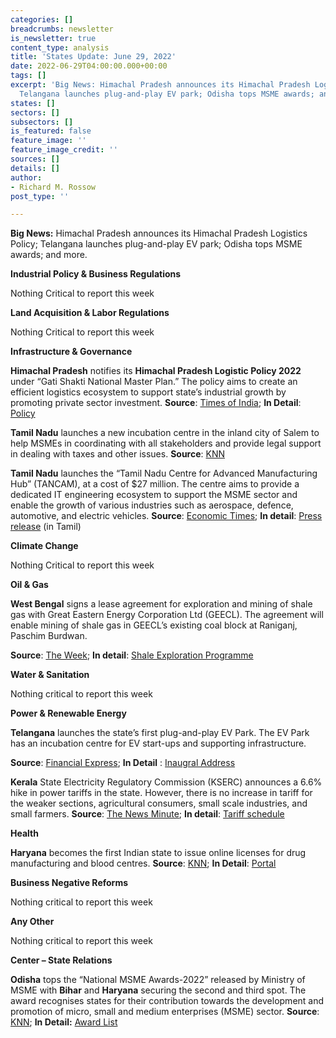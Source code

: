 ```yaml
---
categories: []
breadcrumbs: newsletter
is_newsletter: true
content_type: analysis
title: 'States Update: June 29, 2022'
date: 2022-06-29T04:00:00.000+00:00
tags: []
excerpt: 'Big News: Himachal Pradesh announces its Himachal Pradesh Logistics Policy;
  Telangana launches plug-and-play EV park; Odisha tops MSME awards; and more. '
states: []
sectors: []
subsectors: []
is_featured: false
feature_image: ''
feature_image_credit: ''
sources: []
details: []
author:
- Richard M. Rossow
post_type: ''

---
```

**Big News:** Himachal Pradesh announces its Himachal Pradesh Logistics Policy; Telangana launches plug-and-play EV park; Odisha tops MSME awards; and more.

**Industrial Policy & Business Regulations**

Nothing Critical to report this week

**Land Acquisition & Labor Regulations**

Nothing Critical to report this week

**Infrastructure & Governance**

**Himachal Pradesh** notifies its **Himachal Pradesh Logistic Policy 2022** under “Gati Shakti National Master Plan.” The policy aims to create an efficient logistics ecosystem to support state’s industrial growth by promoting private sector investment. **Source**: [Times of India](https://timesofindia.indiatimes.com/city/shimla/himachal-pradesh-notifies-its-logistic-policy-2022/articleshow/92391675.cms); **In Detail**: [Policy](https://emerginghimachal.hp.gov.in/themes/backend/uploads/indus/HP%20Logistics%20Policy%20%202022_Final.pdf)

**Tamil Nadu** launches a new incubation centre in the inland city of Salem to help MSMEs in coordinating with all stakeholders and provide legal support in dealing with taxes and other issues. **Source**: [KNN](https://knnindia.co.in/news/newsdetails/state/incubation-centre-for-msmes-opened-in-salem-tamil-nadu)

**Tamil Nadu** launches the “Tamil Nadu Centre for Advanced Manufacturing Hub” (TANCAM), at a cost of $27 million. The centre aims to provide a dedicated IT engineering ecosystem to support the MSME sector and enable the growth of various industries such as aerospace, defence, automotive, and electric vehicles. **Source**: [Economic Times](https://auto.economictimes.indiatimes.com/news/industry/tn-cm-launches-advanced-manufacturing-system-centre-industry-4-0-readiness-survey/92441225); **In detail**: [Press release](http://cms.tn.gov.in/sites/default/files/press_release/pr240622_1029.pdf) (in Tamil)

**Climate Change**

Nothing Critical to report this week

**Oil & Gas**

**West Bengal** signs a lease agreement for exploration and mining of shale gas with Great Eastern Energy Corporation Ltd (GEECL). The agreement will enable mining of shale gas in GEECL’s existing coal block at Raniganj, Paschim Burdwan.

**Source**: [The Week](https://www.theweek.in/wire-updates/business/2022/06/24/cal42-wb-geecl-ld-shale.html); **In detail**: [Shale Exploration Programme](https://www.londonstockexchange.com/news-article/GEEC/shale-exploration-programme/15507856)

**Water & Sanitation**

Nothing critical to report this week

**Power & Renewable Energy**

**Telangana** launches the state’s first plug-and-play EV Park. The EV Park has an incubation centre for EV start-ups and supporting infrastructure.

**Source**: [Financial Express](https://www.financialexpress.com/express-mobility/telangana-receives-the-states-first-plug-and-play-ev-park/2570143/); **In Detail** : [Inaugral Address](https://twitter.com/MinisterKTR/status/1539540520778670080)

**Kerala** State Electricity Regulatory Commission (KSERC) announces a 6.6% hike in power tariffs in the state. However, there is no increase in tariff for the weaker sections, agricultural consumers, small scale industries, and small farmers. **Source**: [The News Minute](https://www.thenewsminute.com/article/electricity-tariff-revised-kerala-after-three-years-opposition-slams-move-165304); **In detail**: [Tariff schedule](https://erckerala.org/orders/Tariff%20schedule.pdf)

**Health**

**Haryana** becomes the first Indian state to issue online licenses for drug manufacturing and blood centres. **Source**: [KNN](https://knnindia.co.in/news/newsdetails/state/drug-manufacturers-in-haryana-to-get-online-license); **In Detail**: [Portal](https://www.statedrugs.gov.in/SFDA/Homepage)

**Business Negative Reforms**

Nothing critical to report this week

**Any Other**

Nothing critical to report this week

**Center – State Relations**

**Odisha** tops the “National MSME Awards-2022” released by Ministry of MSME with **Bihar** and **Haryana** securing the second and third spot. The award recognises states for their contribution towards the development and promotion of micro, small and medium enterprises (MSME) sector. **Source**: [KNN](https://knnindia.co.in/news/newsdetails/state/msme-ministry-recognises-odisha-as-best-state-for-msme-promotion-development); **In Detail:** [Award List](http://dcmsme.gov.in/FINAL%20LIST%20OF%20AWARDEES%20_NATIONAL%20MSME%20AWARDS_2022_COMMUNICATION.pdf)
